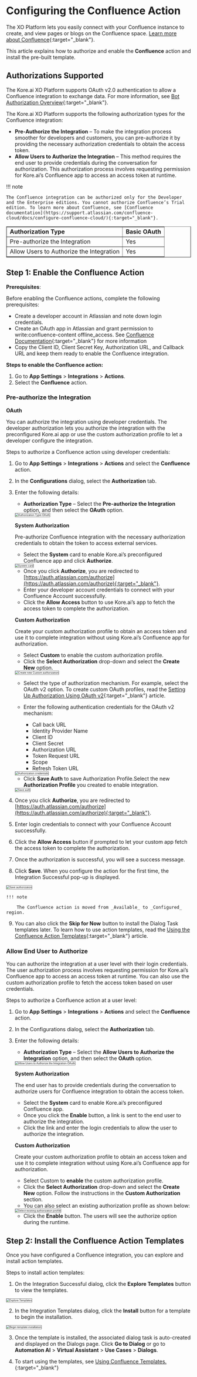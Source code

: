 # Configuring the Confluence Action

The XO Platform lets you easily connect with your Confluence instance to create, and view pages or blogs on the Confluence space. [Learn more about Confluence](https://support.atlassian.com/confluence-cloud/resources/){:target="_blank"}.

This article explains how to authorize and enable the **Confluence** action and install the pre-built template.


## Authorizations Supported

The Kore.ai XO Platform supports OAuth v2.0 authentication to allow a Confluence integration to exchange data. For more information, see [Bot Authorization Overview](../../../../dev-tools/bot-authorization/bot-authentication){:target="_blank"}. 

The Kore.ai XO Platform supports the following authorization types for the Confluence integration:

* **Pre-Authorize the Integration** – To make the integration process smoother for developers and customers, you can pre-authorize it by providing the necessary authorization credentials to obtain the access token.
* **Allow Users to Authorize the Integration** – This method requires the end user to provide credentials during the conversation for authorization. This authorization process involves requesting permission for Kore.ai’s Confluence app to access an access token at runtime.

!!! note

    The Confluence integration can be authorized only for the Developer and the Enterprise editions. You cannot authorize Confluence’s Trial edition. To learn more about Confluence, see [Confluence documentation](https://support.atlassian.com/confluence-cloud/docs/configure-confluence-cloud/){:target="_blank"}.

<table border="1">
  <tr>
   <td>
<strong>Authorization Type</strong>
   </td>
   <td><strong>Basic OAuth</strong>
   </td>
  </tr>
  <tr>
   <td>Pre-authorize the Integration
   </td>
   <td>Yes
   </td>
  </tr>
  <tr>
   <td>Allow Users to Authorize the Integration
   </td>
   <td>Yes
   </td>
  </tr>
</table>



## Step 1: Enable the Confluence Action

**Prerequisites**:

Before enabling the Confluence actions, complete the following prerequisites:

* Create a developer account in Atlassian and note down login credentials.
* Create an OAuth app in Atlassian and grant permission to write:confluence-content offline_access. See [Confluence Documentation](https://developer.atlassian.com/cloud/jira/platform/oauth-2-3lo-apps/#overview){:target="_blank"} for more information
* Copy the Client ID, Client Secret Key, Authorization URL, and Callback URL and keep them ready to enable the Confluence integration.

**Steps to enable the Confluence action:**

1. Go to **App Settings** > **Integrations** > **Actions**.
2. Select the **Confluence** action.  


### Pre-authorize the Integration

**OAuth**

You can authorize the integration using developer credentials. The developer authorization lets you authorize the integration with the preconfigured Kore.ai app or use the custom authorization profile to let a developer configure the integration.

Steps to authorize a Confluence action using developer credentials:

1. Go to **App Settings** > **Integrations** > **Actions** and select the **Confluence** action.
2. In the **Configurations** dialog, select the **Authorization** tab.
3. Enter the following details:

    * **Authorization Type** – Select the **Pre-authorize the Integration** option, and then select the **OAuth** option.  
    <img src="../images/confluence-action-img2.png" alt="Authorization Type-OAuth" title="Authorization Type-OAuth" style="border: 1px solid gray;zoom:50%;"/>  
          
        
    **System Authorization**

    Pre-authorize Confluence integration with the necessary authorization credentials to obtain the token to access external services.

      * Select the **System** card to enable Kore.ai’s preconfigured Confluence app and click **Authorize**.  
      <img src="../images/confluence-action-img3.png" alt="System card" title="System card" style="border: 1px solid gray;zoom:50%;"/>  
        
      * Once you click **Authorize**, you are redirected to [https://auth.atlassian.com/authorize](https://auth.atlassian.com/authorize){:target="_blank"}.
      * Enter your developer account credentials to connect with your Confluence Account successfully.
      * Click the **Allow Access** button to use Kore.ai’s app to fetch the access token to complete the authorization.

    
    **Custom Authorization**

    Create your custom authorization profile to obtain an access token and use it to complete integration without using Kore.ai’s Confluence app for authorization.

      * Select **Custom** to enable the custom authorization profile.
      * Click the **Select Authorization** drop-down and select the **Create New** option.  
      <img src="../images/confluence-action-img4.png" alt="Create new Custom authorization" title="Create new Custom authorization" style="border: 1px solid gray;zoom:50%;"/>

      * Select the type of authorization mechanism. For example, select the OAuth v2 option. To create custom OAuth profiles, read the [Setting Up Authorization Using OAuth v2](../../../../dev-tools/bot-authorization/setting-up-authorization-using-oauth-v2){:target="_blank"} article.
      * Enter the following authentication credentials for the OAuth v2 mechanism:

          * Call back URL
          * Identity Provider Name
          * Client ID
          * Client Secret
          * Authorization URL
          * Token Request URL
          * Scope
          * Refresh Token URL  
      <img src="../images/confluence-action-img5.png" alt="Authorization credentials" title="Authorization credentials" style="border: 1px solid gray;zoom:50%;"/>

      * Click **Save Auth** to save Authorization Profile.Select the new **Authorization Profile** you created to enable integration.  
      <img src="../images/confluence-action-img6.png" alt="Save auth" title="Save auth" style="border: 1px solid gray;zoom:50%;"/>

4. Once you click **Authorize**, you are redirected to [https://auth.atlassian.com/authorize](https://auth.atlassian.com/authorize){:target="_blank"}.
5. Enter login credentials to connect with your Confluence Account successfully.
6. Click the **Allow Access** button if prompted to let your custom app fetch the access token to complete the authorization.
7. Once the authorization is successful, you will see a success message.
8. Click **Save**. When you configure the action for the first time, the Integration Successful pop-up is displayed.  
<img src="../images/confluence-action-img7.png" alt="Save authorization" title="Save authorization" style="border: 1px solid gray;zoom:50%;"/>

    !!! note

        The Confluence action is moved from _Available_ to _Configured_ region.

9. You can also click the **Skip for Now** button to install the Dialog Task templates later. To learn how to use action templates, read the [Using the Confluence Action Templates](../using-the-confluence-action-templates/){:target="_blank"} article.


### Allow End User to Authorize

You can authorize the integration at a user level with their login credentials. The user authorization process involves requesting permission for Kore.ai’s Confluence app to access an access token at runtime. You can also use the custom authorization profile to fetch the access token based on user credentials.

Steps to authorize a Confluence action at a user level:

1. Go to **App Settings** > **Integrations** > **Actions** and select the **Confluence** action.
2. In the Configurations dialog, select the **Authorization** tab.
3. Enter the following details:
    * **Authorization Type** – Select the **Allow Users to Authorize the Integration** option, and then select the **OAuth** option.  
    <img src="../images/confluence-action-img8.png" alt="Allow Users to Authorize the Integration-OAuth" title="Allow Users to Authorize the Integration-OAuth" style="border: 1px solid gray;zoom:50%;"/>


    **System Authorization**

    The end user has to provide credentials during the conversation to authorize users for Confluence integration to obtain the access token.
    
    * Select the **System** card to enable Kore.ai’s preconfigured Confluence app.
    * Once you click the **Enable** button, a link is sent to the end user to authorize the integration.
    * Click the link and enter the login credentials to allow the user to authorize the integration.

    **Custom Authorization**

    Create your custom authorization profile to obtain an access token and use it to complete integration without using Kore.ai’s Confluence app for authorization.

    * Select Custom to **enable** the custom authorization profile.
    * Click the **Select Authorization** drop-down and select the **Create New** option. Follow the instructions in the **Custom Authorization** section.
    * You can also select an existing authorization profile as shown below:  
    <img src="../images/confluence-action-img9.png" alt="Select existing authorization profile" title="Select existing authorization profile" style="border: 1px solid gray;zoom:50%;"/>

    * Click the **Enable** button. The users will see the authorize option during the runtime.


## Step 2: Install the Confluence Action Templates

Once you have configured a Confluence integration, you can explore and install action templates.

Steps to install action templates:

1. On the Integration Successful dialog, click the **Explore Templates** button to view the templates.  
<img src="../images/confluence-action-img10.png" alt="Explore Templates" title="Explore Templates" style="border: 1px solid gray;zoom:50%;"/>

2. In the Integration Templates dialog, click the **Install** button for a template to begin the installation.  
<img src="../images/confluence-action-img11.png" alt="Begin template installation" title="Begin template installation" style="border: 1px solid gray;zoom:50%;"/>

3. Once the template is installed, the associated dialog task is auto-created and displayed on the Dialogs page. Click **Go to Dialog** or go to **Automation AI** > **Virtual Assistant** > **Use Cases** > **Dialogs**.

4. To start using the templates, see [Using Confluence Templates.](using-the-confluence-action-templates.md){:target="_blank"}
